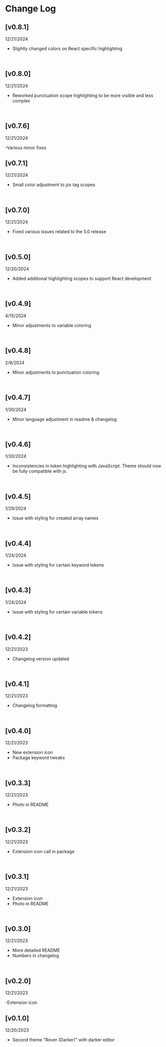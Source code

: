 # Change Log
## [v0.8.1]
12/21/2024

- Slightly changed colors on React specific highlighting
<br>


## [v0.8.0]
12/21/2024

- Reworked punctuation scope highlighting to be more visible and less complex
<br>


## [v0.7.6]
12/21/2024

-Various minor fixes
<br>


## [v0.7.1]
12/21/2024

- Small color adjustment to jsx tag scopes
<br>


## [v0.7.0]
12/21/2024

- Fixed various issues related to the 5.0 release
<br>


## [v0.5.0]
12/20/2024

- Added additional highlighting scopes to support React development
<br>


## [v0.4.9]
4/15/2024

- Minor adjustments to variable coloring
<br>


## [v0.4.8]
2/8/2024

- Minor adjustments to punctuation coloring
<br>


## [v0.4.7]
1/30/2024

- Minor language adjustment in readme & changelog
<br>


## [v0.4.6]
1/30/2024

- Inconsistencies in token highlighting with JavaScript. Theme should now be fully compatible with js.
<br>


## [v0.4.5]
1/29/2024

- Issue with styling for created array names
<br>


## [v0.4.4]
1/24/2024

- Issue with styling for certain keyword tokens
<br>


## [v0.4.3]
1/24/2024

- Issue with styling for certain variable tokens
<br>


## [v0.4.2]
12/21/2023

- Changelog version updated
<br>


## [v0.4.1]
12/21/2023

- Changelog formatting
<br>


## [v0.4.0]
12/21/2023

- New extension icon
- Package keyword tweaks
<br>


## [v0.3.3]
12/21/2023

- Photo in README
<br>


## [v0.3.2]
12/21/2023

- Extension icon call in package
<br>


## [v0.3.1]
12/21/2023

- Extension icon
- Photo in README
<br>


## [v0.3.0] 
12/21/2023

- More detailed README
- Numbers in changelog
<br>


## [v0.2.0]
12/21/2023

-Extension icon
<br>


## [v0.1.0]
12/20/2023

- Second theme "Rover (Darker)" with darker editor
